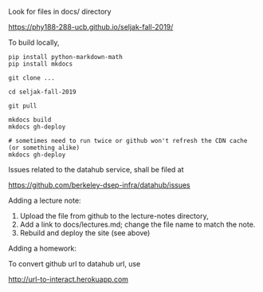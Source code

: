 Look for files in docs/ directory

https://phy188-288-ucb.github.io/seljak-fall-2019/

To build locally,

    pip install python-markdown-math
    pip install mkdocs

    git clone ...

    cd seljak-fall-2019

    git pull

    mkdocs build
    mkdocs gh-deploy

    # sometimes need to run twice or github won't refresh the CDN cache (or something alike)
    mkdocs gh-deploy


Issues related to the datahub service, shall be filed at

https://github.com/berkeley-dsep-infra/datahub/issues


Adding a lecture note:

1. Upload the file from github to the lecture-notes directory,
2. Add a link to docs/lectures.md; change the file name to match the note.
3. Rebuild and deploy the site (see above)

Adding a homework:

To convert github url to datahub url, use

http://url-to-interact.herokuapp.com

